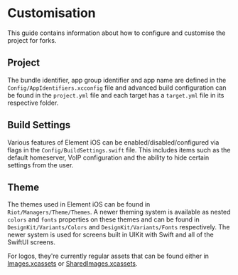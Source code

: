 # Customisation

This guide contains information about how to configure and customise the project for forks.

## Project

The bundle identifier, app group identifier and app name are defined in the `Config/AppIdentifiers.xcconfig` file and advanced build configuration can be found in the `project.yml` file and each target has a `target.yml` file in its respective folder.

## Build Settings

Various features of Element iOS can be enabled/disabled/configured via flags in the `Config/BuildSettings.swift` file. This includes items such as the default homeserver, VoIP configuration and the ability to hide certain settings from the user.

## Theme

The themes used in Element iOS can be found in `Riot/Managers/Theme/Themes`. A newer theming system is available as nested `colors` and `fonts` properties on these themes and can be found in `DesignKit/Variants/Colors` and `DesignKit/Variants/Fonts` respectively. The newer system is used for screens built in UIKit with Swift and all of the SwiftUI screens.

For logos, they're currently regular assets that can be found either in [Images.xcassets](https://github.com/vector-im/element-ios/tree/develop/Riot/Assets/Images.xcassets) or [SharedImages.xcassets](https://github.com/vector-im/element-ios/tree/develop/Riot/Assets/SharedImages.xcassets).
